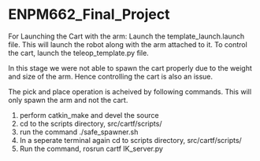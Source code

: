 # ENPM662_Final_Project
For Launching the Cart with the arm:
Launch the template_launch.launch file. This will launch the robot along with the arm attached to it.
To control the cart, launch the teleop_template.py file.

In this stage we were not able to spawn the cart properly due to the weight and size of the arm. Hence controlling the cart is also an issue.


The pick and place operation is acheived by following commands. This will only spawn the arm and not the cart.

1) perform catkin_make and devel the source
2) cd to the scripts directory, src/cartf/scripts/
3) run the command ./safe_spawner.sh
4) In a seperate terminal again cd to scripts directory, src/cartf/scripts/
5) Run the command, rosrun cartf IK_server.py
